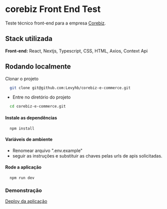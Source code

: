 # corebiz Front End Test

Teste técnico front-end para a empresa [Corebiz](https://www.corebiz.ag/pt/).
## Stack utilizada

**Front-end:** React, Nextjs, Typescript, CSS, HTML, Axios, Context Api

## Rodando localmente

Clonar o projeto

```bash
  git clone git@github.com:Levyhb/corebiz-e-commerce.git
```

- Entre no diretório do projeto

```bash
  cd corebiz-e-commerce.git

```


#### Instale as dependências
```
  npm install
```
#### Variáveis de ambiente
- Renomear arquivo ".env.example"
- seguir as instruções e substituir as chaves pelas urls de apis solicitadas.
#### Rode a aplicação
```
  npm run dev
```

### Demonstração
[Deploy da aplicação](https://corebiz-e-commerce.vercel.app/)


